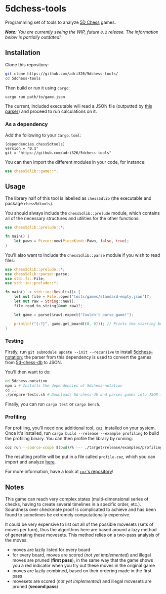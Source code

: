 # 5dchess-tools

Programming set of tools to analyze [5D Chess](https://5dchesswithmultiversetimetravel.com/) games.

***Note:** You are currently seeing the WIP, future `0.2` release. The information below is partially outdated!*

## Installation

Clone this repository:

```sh
git clone https://github.com/adri326/5dchess-tools/
cd 5dchess-tools
```

Then build or run it using `cargo`:

```sh
cargo run path/to/game.json
```

The current, included executable will read a JSON file (outputted by [this parser](https://github.com/adri326/5dchess-notation/)) and proceed to run calculations on it.

### As a dependency

Add the following to your `Cargo.toml`:

```
[dependencies.chess5dtools]
version = "0.1"
git = "https://github.com/adri326/5dchess-tools"
```

You can then import the different modules in your code, for instance:

```rs
use chess5dlib::game::*;
```

## Usage

The library half of this tool is labelled as `chess5dlib` (the executable and package `chess5dtools`).

You should always include the `chess5dlib::prelude` module, which contains all of the necessary structures and utilities for the other functions:

```rs
use chess5dlib::prelude::*;

fn main() {
    let pawn = Piece::new(PieceKind::Pawn, false, true);
}
```

You'll also want to include the `chess5dlib::parse` module if you wish to read files:

```rs
use chess5dlib::prelude::*;
use chess5dlib::parse::parse;
use std::fs::File;
use std::io::prelude::*;

fn main() -> std::io::Result<()> {
    let mut file = File::open("tests/games/standard-empty.json")?;
    let mut raw = String::new();
    file.read_to_string(&mut raw)?;

    let game = parse(&raw).expect("Couldn't parse game!");

    println!("{:?}", game.get_board((0, 0))); // Prints the starting board at ⟨0, 0⟩
}
```

### Testing

Firstly, run `git submodule update --init --recursive` to install [5dchess-notation](https://github.com/adri326/5dchess-notation); the parser from this dependency is used to convert the games from [5d-chess-db](https://gitlab.com/alexbay218/5d-chess-db) to JSON.

You'll then want to do:

```sh
cd 5dchess-notation
npm i # Installs the dependencies of 5dchess-notation
cd ..
./prepare-tests.sh # Downloads 5d-chess-db and parses games into JSON (this will take a minute)
```

Finally, you can run `cargo test` or `cargo bench`.

### Profiling

For profiling, you'll need one additional tool, [`coz`](https://github.com/plasma-umass/coz), installed on your system.
Once it's installed, run `cargo build --release --example profiling` to build the profiling binary.
You can then profile the library by running:

```sh
coz run --source-scope $(pwd)/% --- ./target/release/examples/profiling <duration (seconds)> <thread count>
```

The resulting profile will be put in a file called `profile.coz`, which you can import and analyze [here](https://plasma-umass.org/coz/).

For more information, have a look at [`coz`'s repository](https://github.com/plasma-umass/coz)!

## Notes

This game can reach very complex states (multi-dimensional series of checks, having to create several timelines in a specific order, etc.).
Soundness over checkmate proof is complicated to achieve and has been found to sometimes be extremely computationally expensive.

It could be very expensive to list out all of the possible movesets (sets of moves per turn), thus the algorithms here are based around a lazy method of generating these movesets.
This method relies on a two-pass analysis of the moves:

- moves are lazily listed for every board
- for every board, moves are scored (*not yet implemented*) and illegal moves are pruned (**first pass**), in the same way that the game shows you a red indicator when you try out these moves in the original game
- moves are lazily combined, based on their ordering made in the first pass
- movesets are scored (*not yet implemented*) and illegal movesets are pruned (**second pass**)
